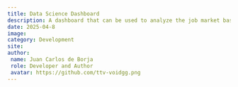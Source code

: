 ```yaml
---
title: Data Science Dashboard
description: A dashboard that can be used to analyze the job market based on data scraped from Glassdoor using the Glassdoor Data Scraper app.
date: 2025-04-8
image:  
category: Development
site: 
author:
 name: Juan Carlos de Borja
 role: Developer and Author
 avatar: https://github.com/ttv-voidgg.png  
---
```

